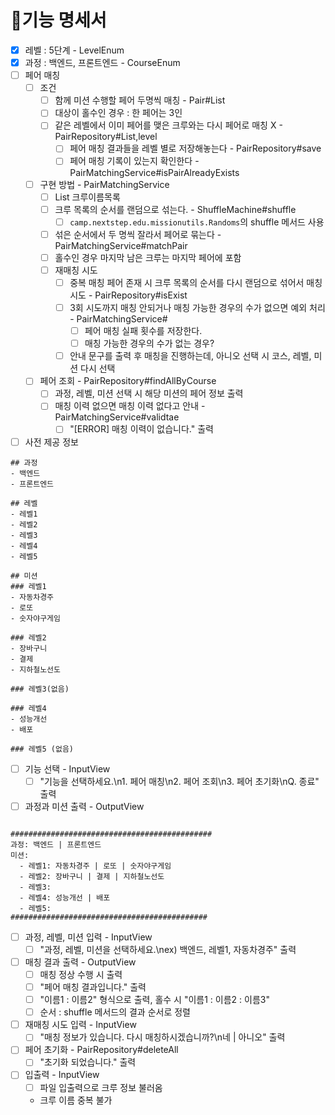 # 🚀기능 명세서

- [x] 레벨 : 5단계 - LevelEnum
- [x] 과정 : 백엔드, 프론트엔드 - CourseEnum
- [ ] 페어 매칭 
  - [ ] 조건
    - [ ] 함께 미션 수행할 페어 두명씩 매칭 - Pair#List<Crew>
    - [ ] 대상이 홀수인 경우 : 한 페어는 3인
    - [ ] 같은 레벨에서 이미 페어를 맺은 크루와는 다시 페어로 매칭 X - PairRepository#List<Pair>,level
      - [ ] 페어 매칭 결과들을 레벨 별로 저장해놓는다 - PairRepository#save
      - [ ] 페어 매칭 기록이 있는지 확인한다 - PairMatchingService#isPairAlreadyExists
  - [ ] 구현 방법 - PairMatchingService
    - [ ] List<String> 크루이름목록
    - [ ] 크루 목록의 순서를 랜덤으로 섞는다. - ShuffleMachine#shuffle
      - [ ] `camp.nextstep.edu.missionutils.Randoms`의 shuffle 메서드 사용
    - [ ] 섞은 순서에서 두 명씩 잘라서 페어로 묶는다 - PairMatchingService#matchPair
    - [ ] 홀수인 경우 마지막 남은 크루는 마지막 페어에 포함
    - [ ] 재매칭 시도
      - [ ] 중복 매칭 페어 존재 시 크루 목록의 순서를 다시 랜덤으로 섞어서 매칭 시도 - PairRepository#isExist
      - [ ] 3회 시도까지 매칭 안되거나 매칭 가능한 경우의 수가 없으면 예외 처리 - PairMatchingService#
        - [ ] 페어 매칭 실패 횟수를 저장한다.
        - [ ] 매칭 가능한 경우의 수가 없는 경우?
      - [ ] 안내 문구를 출력 후 매칭을 진행하는데, 아니오 선택 시 코스, 레벨, 미션 다시 선택
  - [ ] 페어 조회  - PairRepository#findAllByCourse
    - [ ] 과정, 레벨, 미션 선택 시 해당 미션의 페어 정보 출력
    - [ ] 매칭 이력 없으면 매칭 이력 없다고 안내 - PairMatchingService#validtae
      - [ ] "[ERROR] 매칭 이력이 없습니다." 출력
- [ ] 사전 제공 정보
```
## 과정
- 백엔드
- 프론트엔드

## 레벨
- 레벨1
- 레벨2
- 레벨3
- 레벨4
- 레벨5

## 미션
### 레벨1
- 자동차경주
- 로또
- 숫자야구게임

### 레벨2
- 장바구니
- 결제
- 지하철노선도

### 레벨3(없음)

### 레벨4
- 성능개선
- 배포

### 레벨5 (없음)
```
- [ ] 기능 선택 - InputView
  - [ ] "기능을 선택하세요.\n1. 페어 매칭\n2. 페어 조회\n3. 페어 초기화\nQ. 종료" 출력
- [ ] 과정과 미션 출력 - OutputView
```

#############################################
과정: 백엔드 | 프론트엔드
미션:
  - 레벨1: 자동차경주 | 로또 | 숫자야구게임
  - 레벨2: 장바구니 | 결제 | 지하철노선도
  - 레벨3: 
  - 레벨4: 성능개선 | 배포
  - 레벨5: 
############################################
```
- [ ] 과정, 레벨, 미션 입력 - InputView
  - [ ] "과정, 레벨, 미션을 선택하세요.\nex) 백엔드, 레벨1, 자동차경주" 출력
- [ ] 매칭 결과 출력 - OutputView
  - [ ] 매칭 정상 수행 시 출력
  - [ ] "페어 매칭 결과입니다." 출력
  - [ ] "이름1 : 이름2" 형식으로 출력, 홀수 시 "이름1 : 이름2 : 이름3"
  - [ ] 순서 : shuffle 메서드의 결과 순서로 정렬
- [ ] 재매칭 시도 입력 - InputView
  - [ ] "매칭 정보가 있습니다. 다시 매칭하시겠습니까?\n네 | 아니오" 출력
- [ ] 페어 초기화 - PairRepository#deleteAll
  - [ ] "초기화 되었습니다." 출력
- [ ] 입출력 - InputView
  - [ ] 파일 입출력으로 크루 정보 불러옴
  - 크루 이름 중복 불가